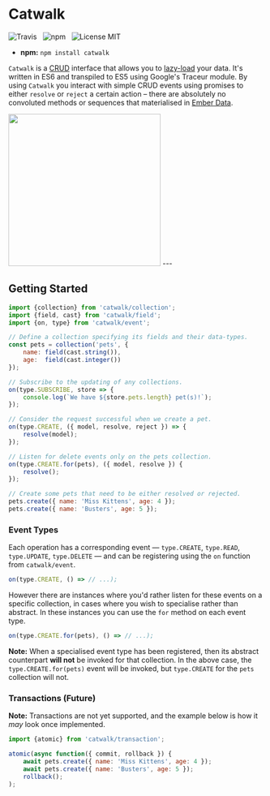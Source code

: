 # Catwalk

![Travis](http://img.shields.io/travis/Wildhoney/Catwalk.js.svg?style=flat)
&nbsp;
![npm](http://img.shields.io/npm/v/catwalk.js.svg?style=flat)
&nbsp;
![License MIT](http://img.shields.io/badge/License-MIT-lightgrey.svg?style=flat)

* **npm:** `npm install catwalk`

`Catwalk` is a [CRUD](http://en.wikipedia.org/wiki/Create,_read,_update_and_delete) interface that allows you to [lazy-load](http://en.wikipedia.org/wiki/Lazy_loading) your data. It's written in ES6 and transpiled to ES5 using Google's Traceur module. By using `Catwalk` you interact with simple CRUD events using promises to either `resolve` or `reject` a certain action &ndash; there are absolutely no convoluted methods or sequences that materialised in [Ember Data](https://github.com/emberjs/data).

<img src="http://i.imgur.com/2mGwX42.jpg" width="300" />
---

## Getting Started

```javascript
import {collection} from 'catwalk/collection';
import {field, cast} from 'catwalk/field';
import {on, type} from 'catwalk/event';

// Define a collection specifying its fields and their data-types.
const pets = collection('pets', {
    name: field(cast.string()),
    age:  field(cast.integer())
});

// Subscribe to the updating of any collections.
on(type.SUBSCRIBE, store => {
    console.log(`We have ${store.pets.length} pet(s)!`);
});

// Consider the request successful when we create a pet.
on(type.CREATE, ({ model, resolve, reject }) => {
    resolve(model);
});

// Listen for delete events only on the pets collection.
on(type.CREATE.for(pets), ({ model, resolve }) {
    resolve();
});

// Create some pets that need to be either resolved or rejected.
pets.create({ name: 'Miss Kittens', age: 4 });
pets.create({ name: 'Busters', age: 5 });
```

### Event Types

Each operation has a corresponding event &mdash; `type.CREATE`, `type.READ`, `type.UPDATE`, `type.DELETE` &mdash; and can be registering using the `on` function from `catwalk/event`.

```javascript
on(type.CREATE, () => // ...);
```

However there are instances where you'd rather listen for these events on a specific collection, in cases where you wish to specialise rather than abstract. In these instances you can use the `for` method on each event type.

```javascript
on(type.CREATE.for(pets), () => // ...);
```

**Note:** When a specialised event type has been registered, then its abstract counterpart **will not** be invoked for that collection. In the above case, the `type.CREATE.for(pets)` event will be invoked, but `type.CREATE` for the `pets` collection will not.

### Transactions (Future)

**Note:** Transactions are not yet supported, and the example below is how it *may* look once implemented.

```javascript
import {atomic} from 'catwalk/transaction';

atomic(async function({ commit, rollback }) {
    await pets.create({ name: 'Miss Kittens', age: 4 });
    await pets.create({ name: 'Busters', age: 5 });
    rollback();
);
```

